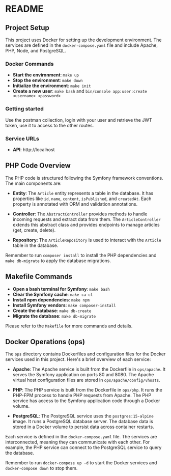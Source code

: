 # README

## Project Setup

This project uses Docker for setting up the development environment. The services are defined in the `docker-compose.yaml` file and include Apache, PHP, Node, and PostgreSQL.

### Docker Commands

- **Start the environment**: `make up`
- **Stop the environment**: `make down`
- **Initialize the environment**: `make init`
- **Create a new user**: `make bash` and `bin/console app:user:create <username> <password>`

### Getting started
Use the postman collection, login with your user and retrieve the JWT token, use it to access to the other routes.

### Service URLs

- **API**: http://localhost

## PHP Code Overview

The PHP code is structured following the Symfony framework conventions. The main components are:

- **Entity**: The `Article` entity represents a table in the database. It has properties like `id`, `name`, `content`, `isPublished`, and `createdAt`. Each property is annotated with ORM and validation annotations.

- **Controller**: The `AbstractController` provides methods to handle incoming requests and extract data from them. The `ArticleController` extends this abstract class and provides endpoints to manage articles (get, create, delete).

- **Repository**: The `ArticleRepository` is used to interact with the `Article` table in the database.

Remember to run `composer install` to install the PHP dependencies and `make db-migrate` to apply the database migrations.

## Makefile Commands

- **Open a bash terminal for Symfony**: `make bash`
- **Clear the Symfony cache**: `make ca-cl`
- **Install npm dependencies**: `make npm`
- **Install Symfony vendors**: `make composer-install`
- **Create the database**: `make db-create`
- **Migrate the database**: `make db-migrate`

Please refer to the `Makefile` for more commands and details.

## Docker Operations (ops)

The `ops` directory contains Dockerfiles and configuration files for the Docker services used in this project. Here's a brief overview of each service:

- **Apache**: The Apache service is built from the Dockerfile in `ops/apache`. It serves the Symfony application on ports 80 and 8080. The Apache virtual host configuration files are stored in `ops/apache/config/vhosts`.

- **PHP**: The PHP service is built from the Dockerfile in `ops/php`. It runs the PHP-FPM process to handle PHP requests from Apache. The PHP service has access to the Symfony application code through a Docker volume.

- **PostgreSQL**: The PostgreSQL service uses the `postgres:15-alpine` image. It runs a PostgreSQL database server. The database data is stored in a Docker volume to persist data across container restarts.

Each service is defined in the `docker-compose.yaml` file. The services are interconnected, meaning they can communicate with each other. For example, the PHP service can connect to the PostgreSQL service to query the database.

Remember to run `docker-compose up -d` to start the Docker services and `docker-compose down` to stop them.